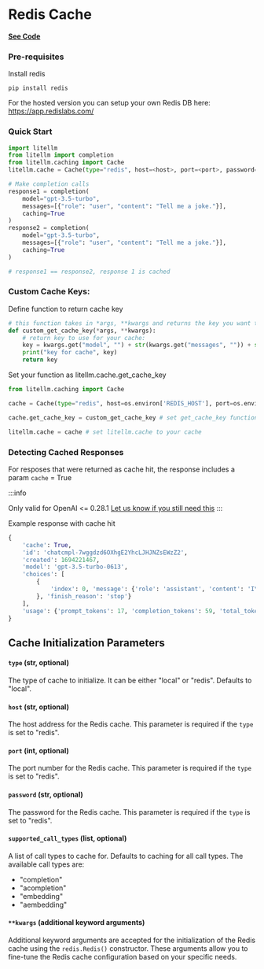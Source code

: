 # Redis Cache

[**See Code**](https://github.com/BerriAI/litellm/blob/4d7ff1b33b9991dcf38d821266290631d9bcd2dd/litellm/caching.py#L71)

### Pre-requisites
Install redis
```
pip install redis
```
For the hosted version you can setup your own Redis DB here: https://app.redislabs.com/
### Quick Start
```python
import litellm
from litellm import completion
from litellm.caching import Cache
litellm.cache = Cache(type="redis", host=<host>, port=<port>, password=<password>)

# Make completion calls
response1 = completion(
    model="gpt-3.5-turbo", 
    messages=[{"role": "user", "content": "Tell me a joke."}],
    caching=True
)
response2 = completion(
    model="gpt-3.5-turbo", 
    messages=[{"role": "user", "content": "Tell me a joke."}],
    caching=True
)

# response1 == response2, response 1 is cached
```

### Custom Cache Keys:

Define function to return cache key
```python
# this function takes in *args, **kwargs and returns the key you want to use for caching
def custom_get_cache_key(*args, **kwargs):
    # return key to use for your cache:
    key = kwargs.get("model", "") + str(kwargs.get("messages", "")) + str(kwargs.get("temperature", "")) + str(kwargs.get("logit_bias", ""))
    print("key for cache", key)
    return key

```

Set your function as litellm.cache.get_cache_key
```python
from litellm.caching import Cache

cache = Cache(type="redis", host=os.environ['REDIS_HOST'], port=os.environ['REDIS_PORT'], password=os.environ['REDIS_PASSWORD'])

cache.get_cache_key = custom_get_cache_key # set get_cache_key function for your cache

litellm.cache = cache # set litellm.cache to your cache 

```

### Detecting Cached Responses
For resposes that were returned as cache hit, the response includes a param `cache` = True 

:::info

Only valid for OpenAI <= 0.28.1 [Let us know if you still need this](https://github.com/BerriAI/litellm/issues/new?assignees=&labels=bug&projects=&template=bug_report.yml&title=%5BBug%5D%3A+)
:::

Example response with cache hit
```python
{
    'cache': True,
    'id': 'chatcmpl-7wggdzd6OXhgE2YhcLJHJNZsEWzZ2', 
    'created': 1694221467, 
    'model': 'gpt-3.5-turbo-0613', 
    'choices': [
        {
            'index': 0, 'message': {'role': 'assistant', 'content': 'I\'m sorry, but I couldn\'t find any information about "litellm" or how many stars it has. It is possible that you may be referring to a specific product, service, or platform that I am not familiar with. Can you please provide more context or clarify your question?'
        }, 'finish_reason': 'stop'}
    ], 
    'usage': {'prompt_tokens': 17, 'completion_tokens': 59, 'total_tokens': 76}, 
}

```


## Cache Initialization Parameters

#### `type` (str, optional)

The type of cache to initialize. It can be either "local" or "redis". Defaults to "local".

#### `host` (str, optional)

The host address for the Redis cache. This parameter is required if the `type` is set to "redis".

#### `port` (int, optional)

The port number for the Redis cache. This parameter is required if the `type` is set to "redis".

#### `password` (str, optional)

The password for the Redis cache. This parameter is required if the `type` is set to "redis".

#### `supported_call_types` (list, optional)

A list of call types to cache for. Defaults to caching for all call types. The available call types are:

- "completion"
- "acompletion"
- "embedding"
- "aembedding"

#### `**kwargs` (additional keyword arguments)

Additional keyword arguments are accepted for the initialization of the Redis cache using the `redis.Redis()` constructor. These arguments allow you to fine-tune the Redis cache configuration based on your specific needs.
